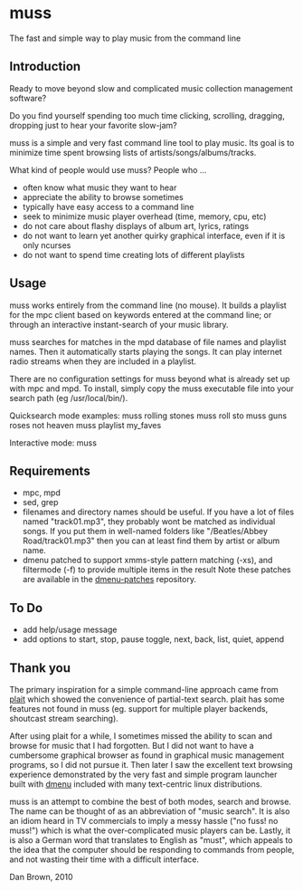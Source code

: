 muss
====

The fast and simple way to play music from the command line

Introduction
------------

Ready to move beyond slow and complicated music collection
management software?

Do you find yourself spending too much time clicking, scrolling,
dragging, dropping just to hear your favorite slow-jam?

muss is a simple and very fast command line tool to play music.
Its goal is to minimize time spent browsing lists of
artists/songs/albums/tracks.

What kind of people would use muss? People who ...

* often know what music they want to hear
* appreciate the ability to browse sometimes
* typically have easy access to a command line
* seek to minimize music player overhead (time, memory, cpu, etc)
* do not care about flashy displays of album art, lyrics, ratings
* do not want to learn yet another quirky graphical interface, even
  if it is only ncurses
* do not want to spend time creating lots of different playlists

Usage
-----
muss works entirely from the command line (no mouse). It builds a 
playlist for the mpc client based on keywords entered at the command 
line; or through an interactive instant-search of your music library.

muss searches for matches in the mpd database of file names and 
playlist names. Then it automatically starts playing the songs. It
can play internet radio streams when they are included in a playlist.

There are no configuration settings for muss beyond what is already 
set up with mpc and mpd. To install, simply copy the muss executable 
file into your search path (eg /usr/local/bin/).

Quicksearch mode examples:
    muss rolling stones
    muss roll sto
    muss guns roses not heaven
    muss playlist my_faves

Interactive mode:
    muss

Requirements
------------
* mpc, mpd
* sed, grep
* filenames and directory names should be useful.
  If you have a lot of files named "track01.mp3", they probably
  wont be matched as individual songs. If you put them in well-named
  folders like "/Beatles/Abbey Road/track01.mp3" then you can
  at least find them by artist or album name.
* dmenu patched to support xmms-style pattern matching (-xs),
  and filtermode (-f) to provide multiple items in the result
  Note these patches are available in the
  [dmenu-patches](http://github.com/dbro/dmenu-patches) repository.

To Do
-----
* add help/usage message
* add options to start, stop, pause toggle, next, back, list, quiet, append

Thank you
---------
The primary inspiration for a simple command-line approach came from
[plait](http://stephenjungels.com/jungels.net/projects/plait/) which
showed the convenience of partial-text search. plait has some
features not found in muss (eg. support for multiple player backends, 
shoutcast stream searching).

After using plait for a while, I sometimes missed the ability to
scan and browse for music that I had forgotten. But I did not want to
have a cumbersome graphical browser as found in graphical music management
programs, so I did not pursue it. Then later I saw the excellent 
text browsing experience demonstrated by the very fast and simple program
launcher built with [dmenu](http://tools.suckless.org/dmenu/) included
with many text-centric linux distributions.

muss is an attempt to combine the best of both modes, search and browse.
The name can be thought of as an abbreviation of "music search". It is
also an idiom heard in TV commercials to imply a messy hassle ("no fuss!
no muss!") which is what the over-complicated music players can be. Lastly,
it is also a German word that translates to English as "must", which 
appeals to the idea that the computer should be responding to commands
from people, and not wasting their time with a difficult interface.

Dan Brown, 2010
